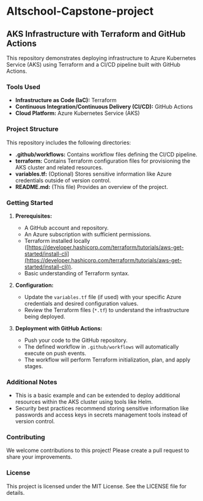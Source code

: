# Altschool-Capstone-project
## AKS Infrastructure with Terraform and GitHub Actions

This repository demonstrates deploying infrastructure to Azure Kubernetes Service (AKS) using Terraform and a CI/CD pipeline built with GitHub Actions.

### Tools Used

* **Infrastructure as Code (IaC):** Terraform
* **Continuous Integration/Continuous Delivery (CI/CD):** GitHub Actions
* **Cloud Platform:** Azure Kubernetes Service (AKS)

### Project Structure

This repository includes the following directories:

* **.github/workflows:** Contains workflow files defining the CI/CD pipeline.
* **terraform:** Contains Terraform configuration files for provisioning the AKS cluster and related resources.
* **variables.tf:** (Optional) Stores sensitive information like Azure credentials outside of version control.
* **README.md:** (This file) Provides an overview of the project.


### Getting Started

1. **Prerequisites:**
    * A GitHub account and repository.
    * An Azure subscription with sufficient permissions.
    * Terraform installed locally ([https://developer.hashicorp.com/terraform/tutorials/aws-get-started/install-cli](https://developer.hashicorp.com/terraform/tutorials/aws-get-started/install-cli)). 
    * Basic understanding of Terraform syntax.

2. **Configuration:**
    * Update the `variables.tf` file (if used) with your specific Azure credentials and desired configuration values.
    * Review the Terraform files (`*.tf`) to understand the infrastructure being deployed.

3. **Deployment with GitHub Actions:**
    * Push your code to the GitHub repository.
    * The defined workflow in `.github/workflows` will automatically execute on push events.
    * The workflow will perform Terraform initialization, plan, and apply stages.


### Additional Notes

* This is a basic example and can be extended to deploy additional resources within the AKS cluster using tools like Helm.
* Security best practices recommend storing sensitive information like passwords and access keys in secrets management tools instead of version control.


### Contributing

We welcome contributions to this project! Please create a pull request to share your improvements.


### License

This project is licensed under the MIT License. See the LICENSE file for details.
